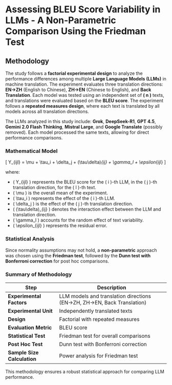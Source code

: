 # Assessing BLEU Score Variability in LLMs - A Non-Parametric Comparison Using the Friedman Test

## Methodology

The study follows a **factorial experimental design** to analyze the performance differences among multiple **Large Language Models (LLMs)** in machine translation. The experiment evaluates three translation directions: **EN→ZH** (English to Chinese), **ZH→EN** (Chinese to English), and **Back Translation**. Each model was tested using an independent set of **\( n \)** texts, and translations were evaluated based on the **BLEU score**. The experiment follows a **repeated measures design**, where each text is translated by all models across all translation directions.

The LLMs analyzed in this study include: **Grok**, **DeepSeek-R1**, **GPT 4.5**, **Gemini 2.0 Flash Thinking**, **Mistral Large**, and **Google Translate** (possibly removed). Each model processed the same texts, allowing for direct performance comparisons.

### Mathematical Model
\[
Y_{ijl} = \mu + \tau_i + \delta_j + (\tau\delta)_{ij} + \gamma_l + \epsilon_{ijl}
\]

where:

- \( Y_{ijl} \) represents the BLEU score for the \( i \)-th LLM, in the \( j \)-th translation direction, for the \( l \)-th text.
- \( \mu \) is the overall mean of the experiment.
- \( \tau_i \) represents the effect of the \( i \)-th LLM.
- \( \delta_j \) is the effect of the \( j \)-th translation direction.
- \( (\tau\delta)_{ij} \) denotes the interaction effect between the LLM and translation direction.
- \( \gamma_l \) accounts for the random effect of text variability.
- \( \epsilon_{ijl} \) represents the residual error.

### Statistical Analysis
Since normality assumptions may not hold, a **non-parametric** approach was chosen using the **Friedman test**, followed by the **Dunn test with Bonferroni correction** for post hoc comparisons.

### Summary of Methodology
| Step | Description |
|---|---|
| **Experimental Factors** | LLM models and translation directions (EN→ZH, ZH→EN, Back Translation) |
| **Experimental Unit** | Independently translated texts |
| **Design** | Factorial with repeated measures |
| **Evaluation Metric** | BLEU score |
| **Statistical Test** | Friedman test for overall comparisons |
| **Post Hoc Test** | Dunn test with Bonferroni correction |
| **Sample Size Calculation** | Power analysis for Friedman test |

This methodology ensures a robust statistical approach for comparing LLM performance.
